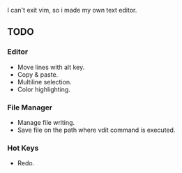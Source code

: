 I can't exit vim, so i made my own text editor.

## TODO
### Editor
- Move lines with alt key.
- Copy & paste.
- Multiline selection.
- Color highlighting.

### File Manager
- Manage file writing.
- Save file on the path where vdit command is executed.

### Hot Keys
- Redo.